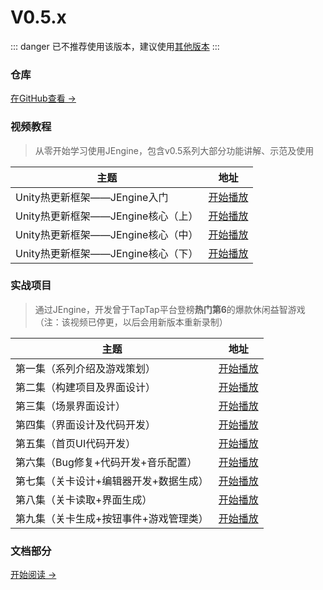 # V0.5.x

::: danger
已不推荐使用该版本，建议使用[其他版本](../)
:::



### 仓库

[在GitHub查看 →](https://github.com/JasonXuDeveloper/JEngine/tree/0.5.x)




### 视频教程

> 从零开始学习使用JEngine，包含v0.5系列大部分功能讲解、示范及使用


| 主题                               | 地址                                                    |
| ---------------------------------- | ------------------------------------------------------- |
| Unity热更新框架——JEngine入门       | [开始播放](https://www.bilibili.com/video/BV14Z4y1N79J) |
| Unity热更新框架——JEngine核心（上） | [开始播放](https://www.bilibili.com/video/BV1v54y1y7x7) |
| Unity热更新框架——JEngine核心（中） | [开始播放](https://www.bilibili.com/video/BV1Pt4y1q7X2) |
| Unity热更新框架——JEngine核心（下） | [开始播放](https://www.bilibili.com/video/BV12Z4y1N7eG) |


### 实战项目
> 通过JEngine，开发曾于TapTap平台登榜**热门第6**的爆款休闲益智游戏（注：该视频已停更，以后会用新版本重新录制）

| 主题                                   | 地址                                                    |
| -------------------------------------- | ------------------------------------------------------- |
| 第一集（系列介绍及游戏策划）           | [开始播放](https://www.bilibili.com/video/BV1sV41117ka) |
| 第二集（构建项目及界面设计）           | [开始播放](https://www.bilibili.com/video/BV1m54y117vz) |
| 第三集（场景界面设计）                 | [开始播放](https://www.bilibili.com/video/BV1sk4y1C7b5) |
| 第四集（界面设计及代码开发）           | [开始播放](https://www.bilibili.com/video/BV1hv411y7iC) |
| 第五集（首页UI代码开发）               | [开始播放](https://www.bilibili.com/video/BV1ZT4y1c7t7) |
| 第六集（Bug修复+代码开发+音乐配置）    | [开始播放](https://www.bilibili.com/video/BV1bi4y1E7e7) |
| 第七集（关卡设计+编辑器开发+数据生成） | [开始播放](https://www.bilibili.com/video/BV1sv411y7gF) |
| 第八集（关卡读取+界面生成）            | [开始播放](https://www.bilibili.com/video/BV15f4y1B7oQ) |
| 第九集（关卡生成+按钮事件+游戏管理类） | [开始播放](https://www.bilibili.com/video/BV1zp4y1Y7cF) |

### 文档部分

[开始阅读 →](./startup)